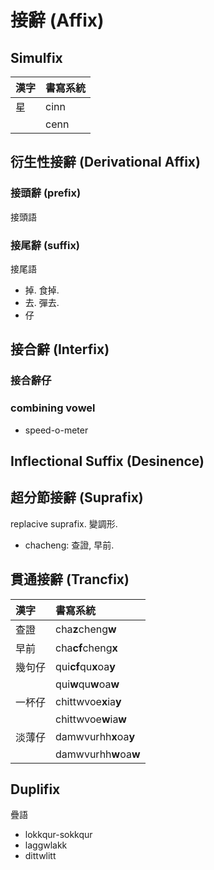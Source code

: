 # 接辭 (Affix)

## Simulfix

| 漢字 | 書寫系統 |
| :--- | :--- |
| 星 | cinn |
|| cenn |

## 衍生性接辭 (Derivational Affix)

### 接頭辭 (prefix)

接頭語

### 接尾辭 (suffix)

接尾語

* 掉. 食掉.
* 去. 彈去.
* 仔

## 接合辭 (Interfix)

### 接合辭仔

### combining vowel

* speed-o-meter

## Inflectional Suffix (Desinence)

## 超分節接辭 (Suprafix)

replacive suprafix. 變調形.

* chacheng: 查證, 早前.

## 貫通接辭 (Trancfix)

| 漢字 | 書寫系統 |
| :--- | :--- |
| 查證 | cha**z**cheng**w** |
| 早前 | cha**cf**cheng**x** |
| 幾句仔 | qui**cf**qu**x**oa**y** |
|| qui**w**qu**w**oa**w** |
| 一杯仔 | chittwvoe**x**ia**y** |
|| chittwvoe**w**ia**w** |
| 淡薄仔 | damwvurhh**x**oa**y** |
|| damwvurhh**w**oa**w** |

## Duplifix

疊語

* lokkqur-sokkqur
* laggwlakk
* dittwlitt
